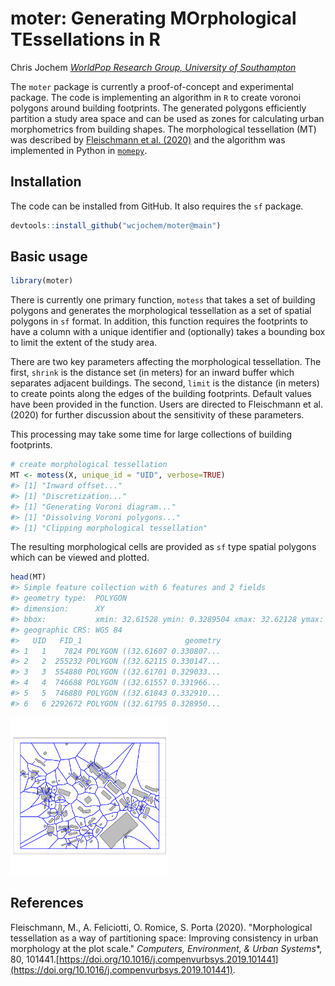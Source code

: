 


<!-- README.md is generated from README.Rmd. Please edit that file -->

# moter: Generating **MO**rphological **TE**ssellations in **R**

Chris Jochem
*[WorldPop Research Group, University of Southampton](https://www.worldpop.org/)*

The `moter` package is currently a proof-of-concept and experimental package.
The code is implementing an algorithm in `R` to create
voronoi polygons around building footprints. The generated polygons
efficiently partition a study area space and can be used as zones for
calculating urban morphometrics from building shapes. The morphological
tessellation (MT) was described by [Fleischmann et al.
(2020)](https://doi.org/10.1016/j.compenvurbsys.2019.101441) and the algorithm
was implemented in Python in [`momepy`](https://docs.momepy.org).

## Installation

The code can be installed from GitHub. It also requires the `sf` package.

```r
devtools::install_github("wcjochem/moter@main")
```



## Basic usage


```r
library(moter)
```

There is currently one primary function, `motess` that takes a set of building
polygons and generates the morphological tessellation as a set of spatial
polygons in `sf` format. In addition, this function requires the footprints to
have a column with a unique identifier and (optionally) takes a bounding box to
limit the extent of the study area.

There are two key parameters affecting the morphological tessellation. The
first, `shrink` is the distance set (in meters) for an inward buffer which
separates adjacent buildings. The second, `limit` is the distance (in meters) to
create points along the edges of the building footprints. Default values have
been provided in the function. Users are directed to Fleischmann et al. (2020)
for further discussion about the sensitivity of these parameters.

This processing may take some time for large collections of building footprints.


```r
# create morphological tessellation
MT <- motess(X, unique_id = "UID", verbose=TRUE)
#> [1] "Inward offset..."
#> [1] "Discretization..."
#> [1] "Generating Voroni diagram..."
#> [1] "Dissolving Voroni polygons..."
#> [1] "Clipping morphological tessellation"
```
The resulting morphological cells are provided as `sf` type spatial polygons
which can be viewed and plotted.


```r
head(MT)
#> Simple feature collection with 6 features and 2 fields
#> geometry type:  POLYGON
#> dimension:      XY
#> bbox:           xmin: 32.61528 ymin: 0.3289504 xmax: 32.62128 ymax: 0.334044
#> geographic CRS: WGS 84
#>   UID   FID_1                       geometry
#> 1   1    7824 POLYGON ((32.61607 0.330807...
#> 2   2  255232 POLYGON ((32.62115 0.330147...
#> 3   3  554880 POLYGON ((32.61701 0.329033...
#> 4   4  746688 POLYGON ((32.61557 0.331966...
#> 5   5  746880 POLYGON ((32.61843 0.332910...
#> 6   6 2292672 POLYGON ((32.61795 0.328950...
```

<img src="man/figures/REAsDME-plotting-1.png" title="Example morphological tessellation" alt="Example morphological tessellation" width="50%" />


## References
Fleischmann, M., A. Feliciotti, O. Romice, S. Porta (2020). "Morphological
tessellation as a way of partitioning space: Improving consistency in urban
morphology at the plot scale."  *Computers, Environment, & Urban Systems**, 80,
101441.[https://doi.org/10.1016/j.compenvurbsys.2019.101441](https://doi.org/10.1016/j.compenvurbsys.2019.101441).
